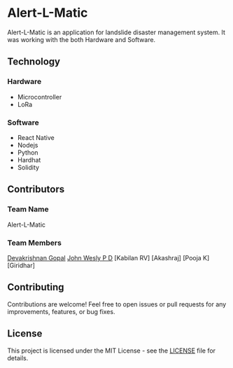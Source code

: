 # Alert-L-Matic
Alert-L-Matic is an application for landslide disaster management system. 
It was working with the both Hardware and Software.

## Technology
### Hardware
* Microcontroller
* LoRa

### Software
* React Native
* Nodejs
* Python
* Hardhat
* Solidity

## Contributors
### Team Name
Alert-L-Matic

### Team Members
[Devakrishnan Gopal](https://www.github.com/gdevakrishnan)
[John Wesly P D](https://www.github.com/johnwesly08)
[Kabilan RV]
[Akashraj]
[Pooja K]
[Giridhar]

## Contributing
Contributions are welcome! Feel free to open issues or pull requests for any improvements, features, or bug fixes.

## License
This project is licensed under the MIT License - see the [LICENSE](LICENSE) file for details.